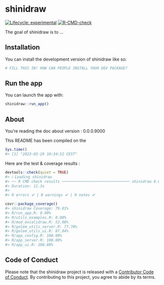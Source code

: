 
<!-- README.md is generated from README.Rmd. Please edit that file -->

# shinidraw

<!-- badges: start -->

[![Lifecycle:
experimental](https://img.shields.io/badge/lifecycle-experimental-orange.svg)](https://lifecycle.r-lib.org/articles/stages.html#experimental)
[![R-CMD-check](https://github.com/ColinFay/shinidraw/actions/workflows/R-CMD-check.yaml/badge.svg)](https://github.com/ColinFay/shinidraw/actions/workflows/R-CMD-check.yaml)
<!-- badges: end -->

The goal of shinidraw is to …

## Installation

You can install the development version of shinidraw like so:

``` r
# FILL THIS IN! HOW CAN PEOPLE INSTALL YOUR DEV PACKAGE?
```

## Run the app

You can launch the app with:

``` r
shinidraw::run_app()
```

## About

You’re reading the doc about version : 0.0.0.9000

This README has been compiled on the

``` r
Sys.time()
#> [1] "2023-03-29 10:34:52 CEST"
```

Here are the test & coverage results :

``` r
devtools::check(quiet = TRUE)
#> ℹ Loading shinidraw
#> ── R CMD check results ─────────────────────────────── shinidraw 0.0.0.9000 ────
#> Duration: 11.3s
#> 
#> 0 errors ✔ | 0 warnings ✔ | 0 notes ✔
```

``` r
covr::package_coverage()
#> shinidraw Coverage: 79.81%
#> R/run_app.R: 0.00%
#> R/utils_examples.R: 0.00%
#> R/mod_excalidraw.R: 52.00%
#> R/golem_utils_server.R: 77.78%
#> R/golem_utils_ui.R: 87.94%
#> R/app_config.R: 100.00%
#> R/app_server.R: 100.00%
#> R/app_ui.R: 100.00%
```

## Code of Conduct

Please note that the shinidraw project is released with a [Contributor
Code of
Conduct](https://contributor-covenant.org/version/2/1/CODE_OF_CONDUCT.html).
By contributing to this project, you agree to abide by its terms.
